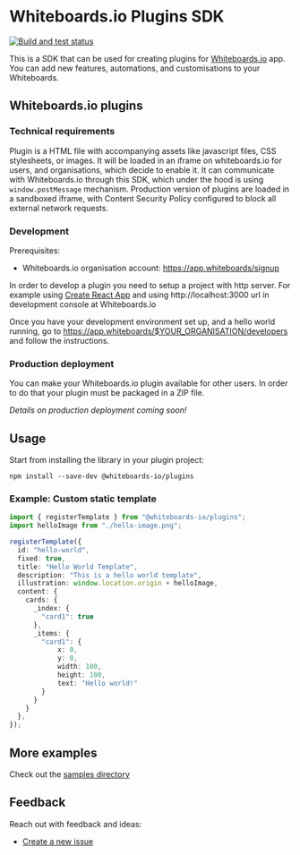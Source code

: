 # Whiteboards.io Plugins SDK

[![Build and test status](https://github.com/Whiteboards-io/whiteboards-plugins/workflows/Lint%20and%20test/badge.svg)](https://github.com/Whiteboards-io/whiteboards-plugins/actions?query=workflow%3A%22Build+and+test%22)

This is a SDK that can be used for creating plugins for [Whiteboards.io](https://whiteboards.io) app. You can add new features, automations, and customisations to your Whiteboards.

## Whiteboards.io plugins

### Technical requirements

Plugin is a HTML file with accompanying assets like javascript files, CSS stylesheets, or images. It will be loaded in an iframe on whiteboards.io for users, and organisations, which decide to enable it.
It can communicate with Whiteboards.io through this SDK, which under the hood is using `window.postMessage` mechanism.
Production version of plugins are loaded in a sandboxed iframe, with Content Security Policy configured to block all external network requests.

### Development

Prerequisites:
- Whiteboards.io organisation account: https://app.whiteboards/signup

In order to develop a plugin you need to setup a project with http server.
For example using [Create React App](https://create-react-app.dev/docs/getting-started) and using http://localhost:3000 url in development console at Whiteboards.io

Once you have your development environment set up, and a hello world running, go to https://app.whiteboards/$YOUR_ORGANISATION/developers and follow the instructions.

### Production deployment

You can make your Whiteboards.io plugin available for other users. In order to do that your plugin must be packaged in a ZIP file.

_Details on production deployment coming soon!_

## Usage

Start from installing the library in your plugin project:

```
npm install --save-dev @whiteboards-io/plugins
```

### Example: Custom static template

```typescript
import { registerTemplate } from "@whiteboards-io/plugins";
import helloImage from "./hello-image.png";

registerTemplate({
  id: "hello-world",
  fixed: true,
  title: "Hello World Template",
  description: "This is a hello world template",
  illustration: window.location.origin + helloImage,
  content: {
    cards: {
      _index: {
        "card1": true
      },
      _items: {
        "card1": {
            x: 0,
            y: 0,
            width: 100,
            height: 100,
            text: "Hello world!"
        }
      }
    }
  },
});
```

## More examples

Check out the [samples directory](sample-plugins/README.md)

## Feedback

Reach out with feedback and ideas:

* [Create a new issue](https://github.com/Whiteboards-io/whiteboards-plugins/issues)

